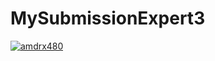 # MySubmissionExpert3
[![amdrx480](https://circleci.com/gh/amdrx480//MySubmissionExpert3.svg?style=svg)](https://circleci.com/gh/amdrx480/MySubmissionExpert3)
